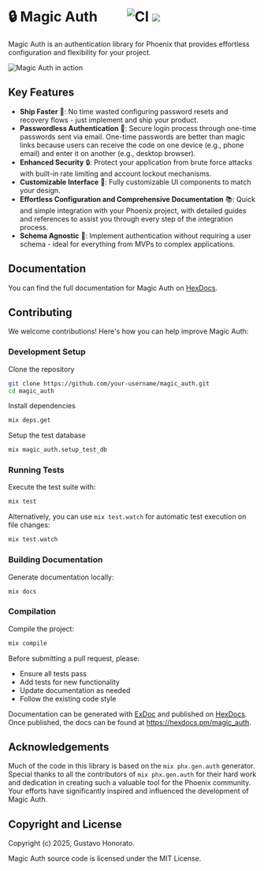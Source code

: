 # 🔒 Magic Auth &nbsp;  &nbsp;  &nbsp; &nbsp;  ![CI](https://github.com/gushonorato/magic_auth/workflows/CI/badge.svg) [![](https://img.shields.io/badge/documentation-indigo)](https://hexdocs.pm/magic_auth)

Magic Auth is an authentication library for Phoenix that provides effortless configuration and flexibility for your project.

![Magic Auth in action](https://github.com/user-attachments/assets/b9ccbb5d-4f42-48c6-9847-af51fec5b155)

## Key Features

- **Ship Faster** 🚀: No time wasted configuring password resets and recovery flows - just implement and ship your product.
- **Passwordless Authentication** 📨: Secure login process through one-time passwords sent via email. One-time passwords are better than magic links because users can receive the code on one device (e.g., phone email) and enter it on another (e.g., desktop browser).
- **Enhanced Security** 🔒: Protect your application from brute force attacks with built-in rate limiting and account lockout mechanisms.
- **Customizable Interface** 🎨: Fully customizable UI components to match your design.
- **Effortless Configuration and Comprehensive Documentation** 📚: Quick and simple integration with your Phoenix project, with detailed guides and references to assist you through every step of the integration process.
- **Schema Agnostic** 👤: Implement authentication without requiring a user schema - ideal for everything from MVPs to complex applications.

## Documentation

You can find the full documentation for Magic Auth on [HexDocs](https://hexdocs.pm/magic_auth).

## Contributing

We welcome contributions! Here's how you can help improve Magic Auth:

### Development Setup

Clone the repository
```bash
git clone https://github.com/your-username/magic_auth.git
cd magic_auth
```

Install dependencies
```bash
mix deps.get
```

Setup the test database
```bash
mix magic_auth.setup_test_db
```

### Running Tests

Execute the test suite with:
```bash
mix test
```

Alternatively, you can use `mix test.watch` for automatic test execution on file changes:

```bash
mix test.watch
```

### Building Documentation

Generate documentation locally:
```bash
mix docs
```

### Compilation

Compile the project:
```bash
mix compile
```

Before submitting a pull request, please:
- Ensure all tests pass
- Add tests for new functionality
- Update documentation as needed
- Follow the existing code style

Documentation can be generated with [ExDoc](https://github.com/elixir-lang/ex_doc)
and published on [HexDocs](https://hexdocs.pm). Once published, the docs can
be found at <https://hexdocs.pm/magic_auth>.

## Acknowledgements

Much of the code in this library is based on the `mix phx.gen.auth` generator. Special thanks to all the contributors of `mix phx.gen.auth` for their hard work and dedication in creating such a valuable tool for the Phoenix community. Your efforts have significantly inspired and influenced the development of Magic Auth.

## Copyright and License
Copyright (c) 2025, Gustavo Honorato.

Magic Auth source code is licensed under the MIT License.
